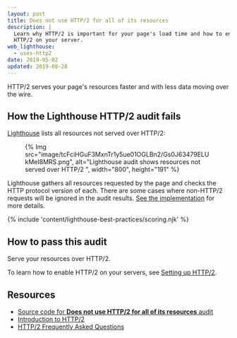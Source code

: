 ```yaml
---
layout: post
title: Does not use HTTP/2 for all of its resources
description: |
  Learn why HTTP/2 is important for your page's load time and how to enable
  HTTP/2 on your server.
web_lighthouse:
  - uses-http2
date: 2019-05-02
updated: 2019-08-28
---
```


HTTP/2 serves your page's resources faster
and with less data moving over the wire.

## How the Lighthouse HTTP/2 audit fails

[Lighthouse](https://developer.chrome.com/docs/lighthouse/overview/) lists all resources not served over HTTP/2:

<figure>
  {% Img src="image/tcFciHGuF3MxnTr1y5ue01OGLBn2/Gs0J63479ELUkMeI8MRS.png", alt="Lighthouse audit shows resources not served over HTTP/2 ", width="800", height="191" %}
</figure>

Lighthouse gathers all resources requested by the page
and checks the HTTP protocol version of each. There are some
cases where non-HTTP/2 requests will be ignored in the audit
results. [See the implementation](https://github.com/GoogleChrome/lighthouse/blob/9fad007174f240982546887a7e97f452e0eeb1d1/lighthouse-core/audits/dobetterweb/uses-http2.js#L138)
for more details.

{% include 'content/lighthouse-best-practices/scoring.njk' %}

## How to pass this audit

Serve your resources over HTTP/2.

To learn how to enable HTTP/2 on your servers,
see [Setting up HTTP/2](https://dassur.ma/things/h2setup/).

## Resources

- [Source code for **Does not use HTTP/2 for all of its resources** audit](https://github.com/GoogleChrome/lighthouse/blob/master/lighthouse-core/audits/dobetterweb/uses-http2.js)
- [Introduction to HTTP/2](/performance-http2/)
- [HTTP/2 Frequently Asked Questions](https://http2.github.io/faq/)

